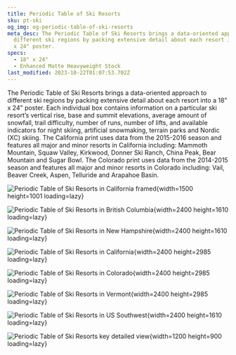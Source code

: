 ```yaml
---
title: Periodic Table of Ski Resorts
sku: pt-ski
og_img: og-periodic-table-of-ski-resorts
meta_desc: The Periodic Table of Ski Resorts brings a data-oriented approach to
  different ski regions by packing extensive detail about each resort into a 18"
  x 24" poster.
specs:
  - 18" x 24"
  - Enhanced Matte Heavyweight Stock
last_modified: 2023-10-22T01:07:53.702Z
---
```

The Periodic Table of Ski Resorts brings a data-oriented approach to different ski regions by packing extensive detail about each resort into a 18" x 24" poster. Each individual box contains information on a particular ski resort’s vertical rise, base and summit elevations, average amount of snowfall, trail difficulty, number of runs, number of lifts, and available indicators for night skiing, artificial snowmaking, terrain parks and Nordic (XC) skiing. The California print uses data from the 2015-2016 season and features all major and minor resorts in California including: Mammoth Mountain, Squaw Valley, Kirkwood, Donner Ski Ranch, China Peak, Bear Mountain and Sugar Bowl.  The Colorado print uses data from the 2014-2015 season and features all major and minor resorts in Colorado including: Vail, Beaver Creek, Aspen, Telluride and Arapahoe Basin.

![Periodic Table of Ski Resorts in California framed](https://res.cloudinary.com/withbrio/f_auto/periodic-table-of-ski-resorts){width=1500 height=1001 loading=lazy}

![Periodic Table of Ski Resorts in British Columbia](https://res.cloudinary.com/withbrio/f_auto/periodic-table-of-ski-resorts-1){width=2400 height=1610 loading=lazy}

![Periodic Table of Ski Resorts in New Hampshire](https://res.cloudinary.com/withbrio/f_auto/periodic-table-of-ski-resorts-2){width=2400 height=1610 loading=lazy}

![Periodic Table of Ski Resorts in California](https://res.cloudinary.com/withbrio/f_auto/periodic-table-of-ski-resorts-3){width=2400 height=2985 loading=lazy}

![Periodic Table of Ski Resorts in Colorado](https://res.cloudinary.com/withbrio/f_auto/periodic-table-of-ski-resorts-4){width=2400 height=2985 loading=lazy}

![Periodic Table of Ski Resorts in Vermont](https://res.cloudinary.com/withbrio/f_auto/periodic-table-of-ski-resorts-5){width=2400 height=2985 loading=lazy}

![Periodic Table of Ski Resorts in US Southwest](https://res.cloudinary.com/withbrio/f_auto/periodic-table-of-ski-resorts-6){width=2400 height=1610 loading=lazy}

![Periodic Table of Ski Resorts key detailed view](https://res.cloudinary.com/withbrio/f_auto/periodic-table-of-ski-resorts-7){width=1200 height=900 loading=lazy}